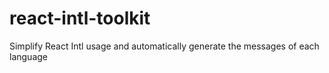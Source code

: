 # react-intl-toolkit
Simplify React Intl usage and automatically generate the messages of each language
